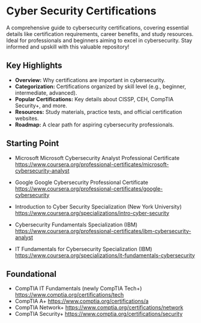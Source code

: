 # Cyber Security Certifications

A comprehensive guide to cybersecurity certifications, covering essential details like certification requirements, career benefits, and study resources. Ideal for professionals and beginners aiming to excel in cybersecurity. Stay informed and upskill with this valuable repository!

## Key Highlights
- **Overview:** Why certifications are important in cybersecurity.
- **Categorization:** Certifications organized by skill level (e.g., beginner, intermediate, advanced).
- **Popular Certifications:** Key details about CISSP, CEH, CompTIA Security+, and more.
- **Resources:** Study materials, practice tests, and official certification websites.
- **Roadmap:** A clear path for aspiring cybersecurity professionals.

## Starting Point
- Microsoft Microsoft Cybersecurity Analyst Professional Certificate
  https://www.coursera.org/professional-certificates/microsoft-cybersecurity-analyst
  
- Google Google Cybersecurity Professional Certificate
  https://www.coursera.org/professional-certificates/google-cybersecurity
  
- Introduction to Cyber Security Specialization (New York University)
  https://www.coursera.org/specializations/intro-cyber-security
  
- Cybersecurity Fundamentals Specialization (IBM)
  https://www.coursera.org/professional-certificates/ibm-cybersecurity-analyst
  
- IT Fundamentals for Cybersecurity Specialization (IBM)
  https://www.coursera.org/specializations/it-fundamentals-cybersecurity

## Foundational

- CompTIA IT Fundamentals (newly CompTIA Tech+)
  https://www.comptia.org/certifications/tech
- CompTIA A+
  https://www.comptia.org/certifications/a
- CompTIA Network+
  https://www.comptia.org/certifications/network
- CompTIA Security+
  https://www.comptia.org/certifications/security
